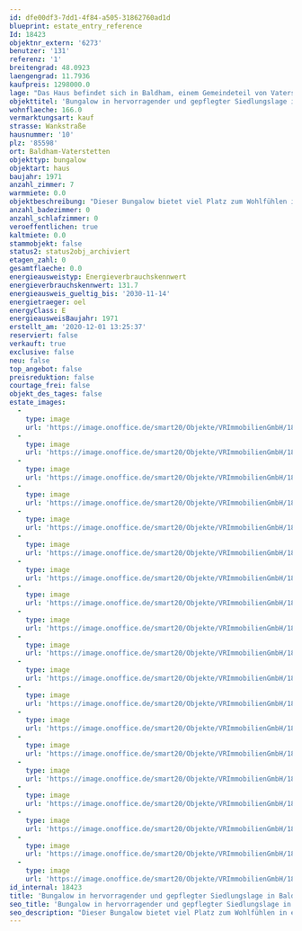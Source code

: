 ```yaml
---
id: dfe00df3-7dd1-4f84-a505-31862760ad1d
blueprint: estate_entry_reference
Id: 18423
objektnr_extern: '6273'
benutzer: '131'
referenz: '1'
breitengrad: 48.0923
laengengrad: 11.7936
kaufpreis: 1298000.0
lage: "Das Haus befindet sich in Baldham, einem Gemeindeteil von Vaterstetten im Landkreis Ebersberg, ca. 18 km östlich der Landeshauptstadt München.\r\n\r\nEine optimale Infrastruktur (Anbindung an das MVV-Netz von München) ist vorhanden. Baldham besitzt eine S-Bahn-Station, die zu Fuß, mit dem Fahrrad und auch mit öffentlichen Bussen (Haltestelle ca. 100 m vom Haus entfernt) gut erreichbar ist. Die S-Bahn (Linien S4 und S6) fährt in regelmäßigen Abständen in Richtung München und auch nach Ebersberg. Bis zum Marienplatz in München sind es ca. 22 Minuten.\r\n\r\nAuch die verkehrsgünstige Nähe zu München an der B 304 (Wasserburger Landstraße) zeichnet diesen Ort aus. Die nahegelegenen Autobahnen A99 (Umgehung München, Anschlussstelle Haar) sowie A94 (Richtung Passau, Anschlussstelle Parsdorf) sind in wenigen Fahrminuten erreichbar. Der Flughafen München ist ca. 40 km entfernt.\r\n\r\nNeben Grundschulen sind weiterbildende Schulen wie Mittel- oder Realschule als auch ein Gymnasium im Ort zu finden. Die üblichen Einkaufsmöglichkeiten des Alltags sowie Ärzte, Apotheken, Restaurants und Spielplätze sind gut erreichbar. Zu guter letzt bieten einige Sportvereine sowie die gepflegte Umgebung und der nahegelegene Ebersberger Forst sehr viele Möglichkeiten zur Erholung und Entspannung."
objekttitel: 'Bungalow in hervorragender und gepflegter Siedlungslage in Baldham'
wohnflaeche: 166.0
vermarktungsart: kauf
strasse: Wankstraße
hausnummer: '10'
plz: '85598'
ort: Baldham-Vaterstetten
objekttyp: bungalow
objektart: haus
baujahr: 1971
anzahl_zimmer: 7
warmmiete: 0.0
objektbeschreibung: "Dieser Bungalow bietet viel Platz zum Wohlfühlen in einer ruhigen, sehr gepflegten Siedlung in Baldham.\r\nDurch die versetzte Anordnung der Häuser ist die Immobilie geschützt und nicht einsehbar. Das Grundstück ist von einer Thujenhecke umgeben. Die Siedlung wurde 1971 erbaut. Der Flachdachbungalow wurde in Massivbauweise errichtet und ist komplett unterkellert. Vor ca. 20 Jahren wurde das Haus komplett renoviert und isoliert (Wände und Dach).\r\n\r\nDas familienfreundliche Haus besticht durch einen sehr durchdachten und funktionalen Grundriss.\r\n\r\nDurch die Eingangstür gelangt man direkt in einen großzügigen Flur, von dem alle Zimmer im Erdgeschoss abgehen. Das geräumige, helle Wohnzimmer mit Essbereich hat bodentiefe Fenster über die gesamte Breite des Zimmers und führt zur großzügigen Terrasse (ca. 10 qm), die südlich ausgerichtet ist und einen schönen Blick in den Garten und ins Grüne bietet. Die separate Küche ist sowohl vom Essbereich als auch vom Flur aus zugänglich.\r\n\r\nDie drei weiteren Zimmer im Erdgeschoss können sowohl als Schlaf-, Kinder- oder auch als Arbeitszimmer genutzt werden. Das hell geflieste Badezimmer mit Tageslicht (Dachfenster) ist mit einer Badewanne und Dusche sowie Fußbodenheizung ausgestattet. Es liegt direkt zwischen zwei der drei Zimmer. Zudem gibt es im Erdgeschoss noch eine separate Gästetoilette im Eingangsbereich.\r\n\r\nIm Keller befinden sich zwei weitere sehr helle Zimmer, die ebenfalls als Schlaf-, Gäste-, Kinder- oder Arbeitszimmer genutzt werden können. Durch eine angelegte Böschung rechts neben der Terrasse und Fensterfronten über die gesamte Breite der Räume kommt sehr viel Tageslicht in diese Zimmer. Durch die Waschküche, ausgestattet mit einer weiteren Dusche, Toilette und Waschbecken, gelangt man in einen Kellerraum, der sich gut als Vorratsraum eignet. Ein weiterer sehr geräumiger Raum hat einen direkten Ausgang in den Garten, der über eine Treppe in der Böschung erreicht werden kann.\r\n\r\nEin kleiner Garten sowie eine eigene Garage runden diese interessante Immobilie ab."
anzahl_badezimmer: 0
anzahl_schlafzimmer: 0
veroeffentlichen: true
kaltmiete: 0.0
stammobjekt: false
status2: status2obj_archiviert
etagen_zahl: 0
gesamtflaeche: 0.0
energieausweistyp: Energieverbrauchskennwert
energieverbrauchskennwert: 131.7
energieausweis_gueltig_bis: '2030-11-14'
energietraeger: oel
energyClass: E
energieausweisBaujahr: 1971
erstellt_am: '2020-12-01 13:25:37'
reserviert: false
verkauft: true
exclusive: false
neu: false
top_angebot: false
preisreduktion: false
courtage_frei: false
objekt_des_tages: false
estate_images:
  -
    type: image
    url: 'https://image.onoffice.de/smart20/Objekte/VRImmobilienGmbH/18423/b493824b-e288-45ac-9a96-67c924082d59.jpg'
  -
    type: image
    url: 'https://image.onoffice.de/smart20/Objekte/VRImmobilienGmbH/18423/2462fc64-27a0-4344-9283-681cae93b584.jpg'
  -
    type: image
    url: 'https://image.onoffice.de/smart20/Objekte/VRImmobilienGmbH/18423/59bfcc96-0edc-4dff-b102-f5a919ad6b53.jpg'
  -
    type: image
    url: 'https://image.onoffice.de/smart20/Objekte/VRImmobilienGmbH/18423/74e37d22-1fdc-423b-adc7-b67afe9f2413.jpg'
  -
    type: image
    url: 'https://image.onoffice.de/smart20/Objekte/VRImmobilienGmbH/18423/4ad0aae3-6aaf-4a3b-9dc8-496424136ca3.jpg'
  -
    type: image
    url: 'https://image.onoffice.de/smart20/Objekte/VRImmobilienGmbH/18423/49251be6-4058-4326-b140-52f1b4c36089.jpg'
  -
    type: image
    url: 'https://image.onoffice.de/smart20/Objekte/VRImmobilienGmbH/18423/5af6047a-496c-4dec-9afb-9a0095b6f5b5.jpg'
  -
    type: image
    url: 'https://image.onoffice.de/smart20/Objekte/VRImmobilienGmbH/18423/e0e090b9-ace6-45e6-b869-2513bdf7414f.jpg'
  -
    type: image
    url: 'https://image.onoffice.de/smart20/Objekte/VRImmobilienGmbH/18423/dc629585-eea7-4ed8-a826-216cc6aaa272.jpg'
  -
    type: image
    url: 'https://image.onoffice.de/smart20/Objekte/VRImmobilienGmbH/18423/4efc0e57-d999-4de3-a66a-2636a0fed261.jpg'
  -
    type: image
    url: 'https://image.onoffice.de/smart20/Objekte/VRImmobilienGmbH/18423/b9f8aba7-6e93-431d-95a2-2d93bf2f65f9.jpg'
  -
    type: image
    url: 'https://image.onoffice.de/smart20/Objekte/VRImmobilienGmbH/18423/1cb31542-a738-4bf0-b871-2cbec9ba5137.jpg'
  -
    type: image
    url: 'https://image.onoffice.de/smart20/Objekte/VRImmobilienGmbH/18423/eab553e8-7348-47fa-baa2-a6844d6c1d33.jpg'
  -
    type: image
    url: 'https://image.onoffice.de/smart20/Objekte/VRImmobilienGmbH/18423/4388c55d-f054-4d57-93db-3b5ab75dec2e.jpg'
  -
    type: image
    url: 'https://image.onoffice.de/smart20/Objekte/VRImmobilienGmbH/18423/98a0a46f-b63a-42d2-a88e-0b9c8be24876.jpg'
  -
    type: image
    url: 'https://image.onoffice.de/smart20/Objekte/VRImmobilienGmbH/18423/fa34510e-cf85-4c7f-bad7-e4f5f832c3dd.jpg'
  -
    type: image
    url: 'https://image.onoffice.de/smart20/Objekte/VRImmobilienGmbH/18423/a7160b61-ab4f-4205-a32c-069ea203d6f6.jpg'
  -
    type: image
    url: 'https://image.onoffice.de/smart20/Objekte/VRImmobilienGmbH/18423/fecb9a9e-c786-4002-9c88-9cf5808aabe8.jpg'
  -
    type: image
    url: 'https://image.onoffice.de/smart20/Objekte/VRImmobilienGmbH/18423/188ff8be-8060-44b5-b693-20cc36d5c5e6.jpg'
id_internal: 18423
title: 'Bungalow in hervorragender und gepflegter Siedlungslage in Baldham'
seo_title: 'Bungalow in hervorragender und gepflegter Siedlungslage in Baldham'
seo_description: "Dieser Bungalow bietet viel Platz zum Wohlfühlen in einer ruhigen, sehr gepflegten Siedlung in Baldham.\r\nDurch die versetzte Anordnung der Häuser ist die Immo"
---
```

